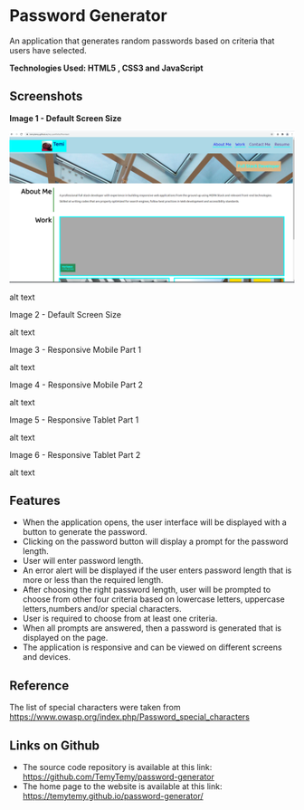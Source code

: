 # Password Generator
An application that generates random passwords based on criteria that users have selected.


**Technologies Used: HTML5 , CSS3 and JavaScript**

## Screenshots

**Image 1 - Default Screen Size**  

  ![alt text](https://github.com/TemyTemy/my-portfolio/blob/main/assets/images/screenshot-1.PNG)

alt text

Image 2 - Default Screen Size

alt text

Image 3 - Responsive Mobile Part 1

alt text

Image 4 - Responsive Mobile Part 2

alt text

Image 5 - Responsive Tablet Part 1

alt text

Image 6 - Responsive Tablet Part 2

alt text

## Features
- When the application opens, the user interface will be displayed with a button to generate the password.
- Clicking on the password button will display a prompt for the password length.
- User will enter password length.
- An error alert will be displayed if the user enters password length that is more or less than the required length.
- After choosing the right password length, user will be prompted to choose from other four criteria based on lowercase letters, uppercase letters,numbers and/or special characters.
- User is required to choose from at least one criteria.
- When all prompts are answered, then a password is generated that is displayed on the page.
- The application is responsive and can be viewed on different screens and devices.


## Reference
The list of special characters were taken from https://www.owasp.org/index.php/Password_special_characters

## Links on Github
- The source code repository is available at this link: https://github.com/TemyTemy/password-generator
- The home page to the website is available at this link: https://temytemy.github.io/password-generator/

